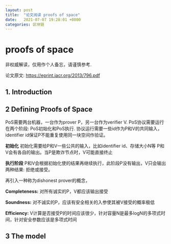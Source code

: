 ```yaml
---
layout: post
title:  "论文阅读 proofs of space"
date:   2021-07-07 19:28:01 +0800
categories: 区块链
---
```


# proofs of space

非权威解读，仅用作个人备忘，请谨慎参考.

论文原文: https://eprint.iacr.org/2013/796.pdf

## 1. Introduction

## 2 Defining Proofs of Space

PoS需要两台机器，一台作为prover P，另一台作为verifier V.
PoS协议需要运行在两个阶段: PoS初始化和PoS执行.
协议运行需要一些id作为P和V的共同输入，identifier id保证P不能重复使用同一块空间作验证。


**初始化** 初始化需要给P和V一些公共的输入，比如identifier id、存储大小N等
P和V会有各自的输出。当P是欺诈节点时，V可能直接终止

**执行阶段** P和V会根据初始化使的结果再继续执行，此阶段P没有输出，V只会输出两种结果: 拒绝或接受。

再引入一种称为dishonest prover的概念，

**Completeness:** 对所有诚实的P，V都应该输出接受

**Soundness:** 对不诚实的P，应该有安全相关的入参使其被V接受的概率极低

**Efficiency:** V计算是否接受P的时间应该很少，针对容量N是最多logN的多项式时间，针对安全参数应该是多项式时间

## 3 The model

<script type="text/javascript" src="http://cdn.mathjax.org/mathjax/latest/MathJax.js?config=default"></script>
